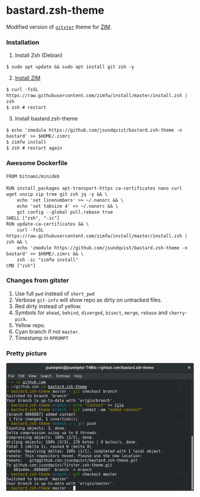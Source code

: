 # bastard.zsh-theme
Modified version of [`gitster`](https://github.com/zimfw/zimfw/blob/master/modules/prompt/themes/gitster.zsh-theme) theme for [ZIM](https://github.com/zimfw/zimfw).
### Installation
1. Install Zsh (Debian)
```
$ sudo apt update && sudo apt install git zsh -y
```
2. [Install ZIM](https://github.com/zimfw/zimfw#installation)
```
$ curl -fsSL https://raw.githubusercontent.com/zimfw/install/master/install.zsh | zsh
$ zsh # restart
```
3. Install bastard.zsh-theme
```
$ echo 'zmodule https://github.com/jsundqvist/bastard.zsh-theme -n bastard' >> $HOME/.zimrc
$ zimfw install
$ zsh # restart again
```
### Awesome Dockerfile
```
FROM bitnami/minideb

RUN install_packages apt-transport-https ca-certificates nano curl wget unzip zip tree git zsh jq -y && \
    echo 'set linenumbers' >> ~/.nanorc && \
    echo 'set tabsize 4' >> ~/.nanorc && \
    git config --global pull.rebase true
SHELL ["zsh", "-ic"]
RUN update-ca-certificates && \
    curl -fsSL https://raw.githubusercontent.com/zimfw/install/master/install.zsh | zsh && \
    echo 'zmodule https://github.com/jsundqvist/bastard.zsh-theme -n bastard' >> $HOME/.zimrc && \
    zsh -ic "zimfw install"
CMD ["zsh"]
```
### Changes from gitster
1. Use full `pwd` instead of `short_pwd`
2. Verbose `git-info` will show repo as dirty on untracked files.
3. Red dirty instead of yellow.
4. Symbols for `ahead`, `behind`, `diverged`, `bisect`, `merge`, `rebase` and `cherry-pick`.
5. Yellow repo.
6. Cyan branch if not `master`.
7. Timestamp in `RPROMPT`
### Pretty picture
![Gnome](img/gnome.png)
